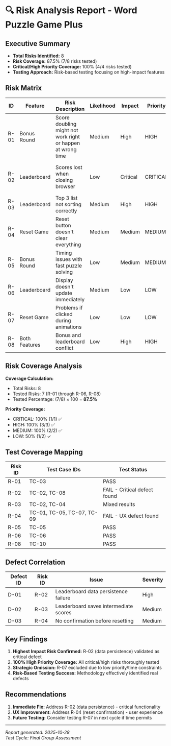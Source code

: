 # 🔍 Risk Analysis Report - Word Puzzle Game Plus

## Executive Summary
- **Total Risks Identified:** 8
- **Risk Coverage:** 87.5% (7/8 risks tested)
- **Critical/High Priority Coverage:** 100% (4/4 risks tested)
- **Testing Approach:** Risk-based testing focusing on high-impact features

## Risk Matrix

| ID | Feature | Risk Description | Likelihood | Impact | Priority | Status |
|----|---------|------------------|------------|--------|----------|--------|
| R-01 | Bonus Round | Score doubling might not work right or happen at wrong time | Medium | High | HIGH | ✅ Tested |
| R-02 | Leaderboard | Scores lost when closing browser | Low | Critical | CRITICAL | ✅ Tested - DEFECT FOUND |
| R-03 | Leaderboard | Top 3 list not sorting correctly | Medium | High | HIGH | ✅ Tested |
| R-04 | Reset Game | Reset button doesn't clear everything | Medium | Medium | MEDIUM | ✅ Tested - DEFECT FOUND |
| R-05 | Bonus Round | Timing issues with fast puzzle solving | Low | Medium | MEDIUM | ✅ Tested |
| R-06 | Leaderboard | Display doesn't update immediately | Medium | Low | LOW | ✅ Tested |
| R-07 | Reset Game | Problems if clicked during animations | Low | Low | LOW | ❌ Not Tested |
| R-08 | Both Features | Bonus and leaderboard conflict | Low | High | HIGH | ✅ Tested |

## Risk Coverage Analysis

**Coverage Calculation:**
- Total Risks: 8
- Tested Risks: 7 (R-01 through R-06, R-08)
- Tested Percentage: (7/8) × 100 = **87.5%**

**Priority Coverage:**
- CRITICAL: 100% (1/1) ✅
- HIGH: 100% (3/3) ✅
- MEDIUM: 100% (2/2) ✅
- LOW: 50% (1/2) ✓

## Test Coverage Mapping

| Risk ID | Test Case IDs | Test Status |
|---------|---------------|-------------|
| R-01 | TC-03 | PASS |
| R-02 | TC-02, TC-08 | FAIL - Critical defect found |
| R-03 | TC-02, TC-04 | Mixed results |
| R-04 | TC-01, TC-05, TC-07, TC-09 | FAIL - UX defect found |
| R-05 | TC-05 | PASS |
| R-06 | TC-06 | PASS |
| R-08 | TC-10 | PASS |

## Defect Correlation

| Defect ID | Risk ID | Issue | Severity |
|-----------|---------|-------|----------|
| D-01 | R-02 | Leaderboard data persistence failure | High |
| D-02 | R-03 | Leaderboard saves intermediate scores | Medium |
| D-03 | R-04 | No confirmation before resetting | Medium |

## Key Findings

1. **Highest Impact Risk Confirmed:** R-02 (data persistence) validated as critical defect
2. **100% High Priority Coverage:** All critical/high risks thoroughly tested
3. **Strategic Omission:** R-07 excluded due to low priority/time constraints
4. **Risk-Based Testing Success:** Methodology effectively identified real defects

## Recommendations

1. **Immediate Fix:** Address R-02 (data persistence) - critical functionality
2. **UX Improvement:** Address R-04 (reset confirmation) - user experience
3. **Future Testing:** Consider testing R-07 in next cycle if time permits

---
*Report generated: 2025-10-28*  
*Test Cycle: Final Group Assessment*
